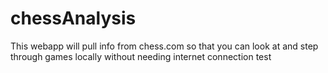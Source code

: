 # chessAnalysis
This webapp will pull info from chess.com so that you can look at and step through games locally without needing internet connection
test
